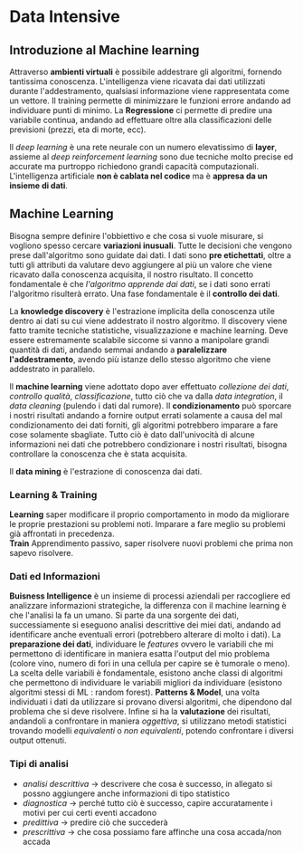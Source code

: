 # Data Intensive

## Introduzione al Machine learning 

Attraverso **ambienti virtuali** è possibile addestrare gli algoritmi, fornendo tantissima conoscenza. L'intelligenza viene ricavata dai dati utilizzati durante l'addestramento, qualsiasi informazione viene rappresentata come un vettore. Il training permette di minimizzare le funzioni errore andando ad individuare punti di minimo. La **Regressione** ci permette di predire una variabile continua, andando ad effettuare oltre alla classificazioni delle previsioni (prezzi, eta di morte, ecc).

Il _deep learning_ è una rete neurale con un numero elevatissimo di **layer**, assieme al _deep reinforcement learning_ sono due tecniche molto precise ed accurate ma purtroppo richiedono grandi capacità computazionali. L'intelligenza artificiale **non è cablata nel codice** ma è **appresa da un insieme di dati**. 

## Machine Learning

Bisogna sempre definire l'obbiettivo e che cosa si vuole misurare, si vogliono spesso cercare **variazioni inusuali**. Tutte le decisioni che vengono prese dall'algoritmo sono guidate dai dati. I dati sono **pre etichettati**, oltre a tutti gli attributi da valutare devo aggiungere al più un valore che viene ricavato dalla conoscenza acquisita, il nostro risultato. Il concetto fondamentale è che _l'algoritmo apprende dai dati_, se i dati sono errati l'algoritmo risulterà errato. Una fase fondamentale è il **controllo dei dati**.

La **knowledge discovery** è l'estrazione implicita della conoscenza utile dentro ai dati su cui viene addestrato il nostro algoritmo. Il discovery viene fatto tramite tecniche statistiche, visualizzazione e machine learning. Deve essere estremamente scalabile siccome si vanno a manipolare grandi quantità di dati, andando semmai andando a **paralelizzare l'addestramento**, avendo più istanze dello stesso algoritmo che viene addestrato in parallelo.

Il **machine learning** viene adottato dopo aver effettuato *collezione dei dati*, *controllo qualità*, *classificazione*, tutto ciò che va dalla *data integration*, il *data cleaning* (pulendo i dati dal rumore). Il **condizionamento** può sporcare i nostri risultati andando a fornire output errati solamente a causa del mal condizionamento dei dati forniti, gli algoritmi potrebbero imparare a fare cose solamente sbagliate. Tutto ciò è dato dall'univocità di alcune informazioni nei dati che potrebbero condizionare i nostri risultati, bisogna controllare la conoscenza che è stata acquisita.

Il **data mining** è l'estrazione di conoscenza dai dati.

### Learning & Training
**Learning** saper modificare il proprio comportamento in modo da migliorare le proprie prestazioni su problemi noti. Imparare a fare meglio su problemi già affrontati in precedenza.  
**Train** Apprendimento passivo, saper risolvere nuovi problemi che prima non sapevo risolvere.

### Dati ed Informazioni

**Buisness Intelligence** è un insieme di processi aziendali per raccogliere ed analizzare informazioni strategiche, la differenza con il machine learning è che l'analisi la fa un umano. Si parte  da una sorgente dei dati, successiamente si eseguono analisi descrittive dei miei dati, andando ad identificare anche eventuali errori (potrebbero alterare di molto i dati). La **preparazione dei dati**, individuare le *features* ovvero le variabili che mi permettono di identificare in maniera esatta l'output del mio problema (colore vino, numero di fori in una cellula per capire se è tumorale o meno). La scelta delle variabili è fondamentale, esistono anche classi di algoritmi che permettono di individuare le variabili migliori da individuare (esistono algoritmi stessi di ML : random forest). **Patterns & Model**, una volta individuati i dati da utilizzare si provano diversi algoritmi, che dipendono dal problema che si deve risolvere. Infine si ha la **valutazione** dei risultati, andandoli a confrontare in maniera *oggettiva*, si utilizzano metodi statistici trovando modelli *equivalenti* o *non equivalenti*, potendo confrontare i diversi output ottenuti. 

### Tipi di analisi

* _analisi descrittiva_ &rarr; descrivere che cosa è successo, in allegato si possno aggiungere anche informazioni di tipo statistico
* _diagnostica_ &rarr; perché tutto ciò è successo, capire accuratamente i motivi per cui certi eventi accadono
* _predittiva_ &rarr; predire ciò che succederà
* _prescrittiva_ &rarr; che cosa possiamo fare affinche una cosa accada/non accada

